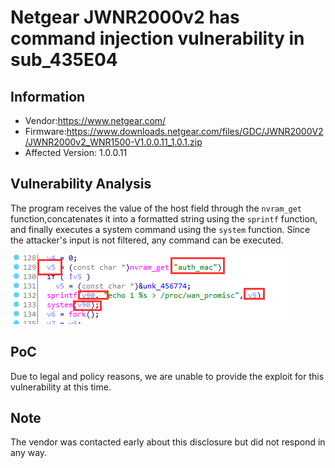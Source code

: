 # Netgear JWNR2000v2 has  command injection vulnerability  in sub_435E04



## Information

- Vendor:https://www.netgear.com/
- Firmware:https://www.downloads.netgear.com/files/GDC/JWNR2000V2/JWNR2000v2_WNR1500-V1.0.0.11_1.0.1.zip
- Affected Version: 1.0.0.11



## Vulnerability Analysis

The program receives the value of the host field through the `nvram_get` function,concatenates it into a formatted string using the `sprintf` function, and finally executes a system command using the `system` function. Since the attacker's input is not filtered, any command can be executed.

![code](code.png)

## PoC

 Due to legal and policy reasons, we are unable to provide the exploit for this  vulnerability at this time.



##  Note

The vendor was contacted early about this disclosure but did not respond in any  way.

